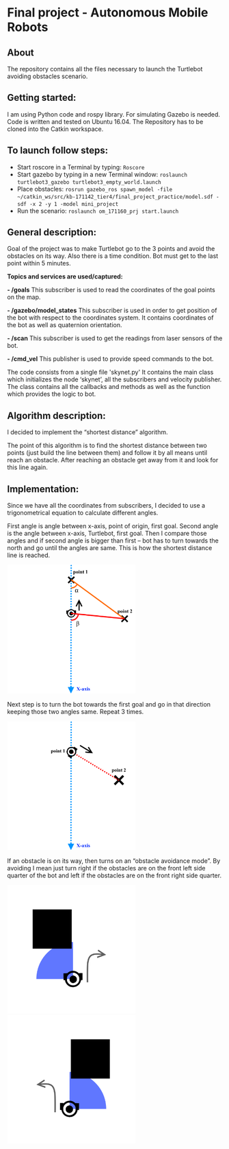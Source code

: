 ﻿# Final project - Autonomous Mobile Robots
## About
The repository contains all the files necessary to launch the Turtlebot avoiding obstacles scenario.
## Getting started:
I am using Python code and rospy library. For simulating Gazebo is needed.
Code is written and tested on Ubuntu 16.04.
The Repository has to be cloned into the Catkin workspace.
## To launch follow steps:

 - Start roscore in a Terminal by typing:
 `Roscore`
 - Start gazebo by typing in a new Terminal window:
`roslaunch turtlebot3_gazebo turtlebot3_empty_world.launch`
 - Place obstacles:
`rosrun gazebo_ros spawn_model -file ~/catkin_ws/src/kb-171142_tier4/final_project_practice/model.sdf -sdf -x 2 -y 1 -model mini_project`
 - Run the scenario:
`roslaunch om_171160_prj start.launch`
## General description:
Goal of the project was to make Turtlebot go to the 3 points and avoid the obstacles on its way.
Also there is a time condition. Bot must get to the last point within 5 minutes.

**Topics and services are used/captured:**

 **- /goals**
This subscriber is used to read the coordinates of the goal points on the map.

 **- /gazebo/model_states**
This subscriber is used in order to get position of the bot with respect to the coordinates system. It contains coordinates of the bot as well as quaternion orientation.

 **- /scan**
 This subscriber is used to get the readings from laser sensors of the bot.

 **- /cmd_vel**
This publisher is used to provide speed commands to the bot.

The code consists from a single file 'skynet.py'
It contains the main class which initializes the node ‘skynet’, all the subscribers and velocity publisher.
The class contains all the callbacks and methods as well as the function which provides the logic to bot.
## Algorithm description:
I decided to implement the “shortest distance” algorithm.

The point of this algorithm is to find the shortest distance between two points (just build the line between them) and follow it by all means until reach an obstacle. After reaching an obstacle get away from it and look for this line again.
## Implementation:
Since we have all the coordinates from subscribers, I decided to use a trigonometrical equation to calculate different angles.

First angle is angle between x-axis, point of origin, first goal.
Second angle is the angle between x-axis, Turtlebot, first goal.
Then I compare those angles and if second angle is bigger than first – bot has to turn towards the north and go until the angles are same. This is how the shortest distance line is reached.

<img src="images/Angle_difference.png" width="300" height="300" />

Next step is to turn the bot towards the first goal and go in that direction keeping those two angles same.
Repeat 3 times.

<img src="images/Moving_along_the_line.png" width="300" height="300" />

If an obstacle is on its way, then turns on an “obstacle avoidance mode”.
By avoiding I mean just turn right if the obstacles are on the front left side quarter of the bot and left if the obstacles are on the front right side quarter.

<img src="images/avoiding_obstacle_left.png" width="300" height="300" />
<img src="images/avoiding_obstacle_right.png" width="300" height="300" />
